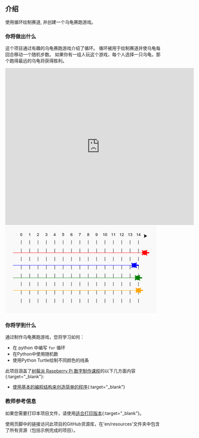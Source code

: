## 介绍

使用循环绘制赛道, 并创建一个乌龟赛跑游戏。

### 你将做出什么

这个项目通过有趣的乌龟赛跑游戏介绍了循环。 循环被用于绘制赛道并使乌龟每回合移动一个随机步数。 如果你有一组人玩这个游戏，每个人选择一只乌龟，那个跑得最远的乌龟将获得胜利。

<div class="trinket">
  <iframe src="https://trinket.io/embed/python/9339862606?outputOnly=true&start=result" width="600" height="500" frameborder="0" marginwidth="0" marginheight="0" allowfullscreen>
  </iframe>
  <img src="images/race-finished.png">
</div>

### 你将学到什么

通过制作乌龟赛跑游戏，您将学习如何：

+ 在 python 中编写 `for` 循环
+ 在Python中使用随机数
+ 使用Python Turtle绘制不同颜色的线条

此项目涵盖了[树莓派 Raspberry Pi 数字制作课程](http://rpf.io/curriculum)的以下几方面内容{:target="_blank"}:

+ [使用基本的编程结构来创造简单的程序](https://www.raspberrypi.org/curriculum/programming/creator/){:target="_blank"}

### 教师参考信息

如果您需要打印本项目文件，请使用[适合打印版本](https://projects.raspberrypi.org/en/projects/turtle-race/print){:target="_blank"}。

使用页脚中的链接访问此项目的GitHub资源库，在'en/resources'文件夹中包含了所有资源（包括示例完成的项目）。
